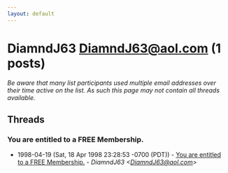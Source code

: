 ```yaml
---
layout: default
---
```


# DiamndJ63 <DiamndJ63@aol.com> (1 posts)

_Be aware that many list participants used multiple email addresses over their time active on the list. As such this page may not contain all threads available._

## Threads

### You are entitled to a FREE Membership.
+ 1998-04-19 (Sat, 18 Apr 1998 23:28:53 -0700 (PDT)) - [You are entitled to a FREE Membership.](/archive/1998/04/93c8b71a92e1f6348da2dc3dd96c623a8c8590d459461b6365997fa682c95b0b) - _DiamndJ63 \<DiamndJ63@aol.com\>_

